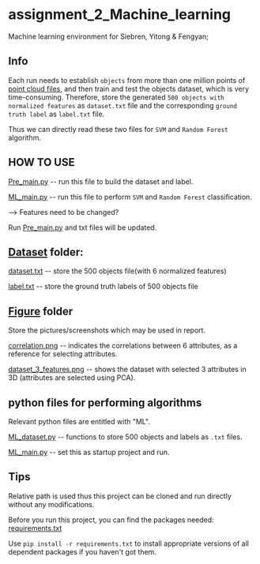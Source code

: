 # assignment_2_Machine_learning
Machine learning environment for Siebren, Yitong & Fengyan;

## Info
Each run needs to establish `objects` from more than one million points of [point cloud files](https://github.com/siebren014/assignment_2_Machine_learning/tree/master/scene_objects/scene_objects/data), and then train and test the objects dataset, which is very time-consuming. Therefore, store the generated `500 objects with normalized features` as `dataset.txt` file and the corresponding `ground truth label` as `label.txt` file. 

Thus we can directly read these two files for `SVM` and `Random Forest` algorithm.

## HOW TO USE

[Pre_main.py](https://github.com/siebren014/assignment_2_Machine_learning/blob/master/Pre_main.py) -- run this file to build the dataset and label.

[ML_main.py](https://github.com/siebren014/assignment_2_Machine_learning/blob/master/ML_main.py) -- run this file to perform `SVM` and `Random Forest` classification.

--> Features need to be changed?

Run [Pre_main.py](https://github.com/siebren014/assignment_2_Machine_learning/blob/master/Pre_main.py) and txt files will be updated.

## [Dataset](https://github.com/siebren014/assignment_2_Machine_learning/tree/master/dataset) folder:

[dataset.txt](https://github.com/siebren014/assignment_2_Machine_learning/blob/master/dataset/dataset.txt)
-- store the 500 objects file(with 6 normalized features)

[label.txt](https://github.com/siebren014/assignment_2_Machine_learning/blob/master/dataset/label.txt)
-- store the ground truth labels of 500 objects file

## [Figure](https://github.com/siebren014/assignment_2_Machine_learning/tree/master/Figure) folder

Store the pictures/screenshots which may be used in report.

[correlation.png](https://github.com/siebren014/assignment_2_Machine_learning/blob/master/Figure/correlation.png) -- indicates the correlations between 6 attributes, as a reference for selecting attributes.

[dataset_3_features.png](https://github.com/siebren014/assignment_2_Machine_learning/blob/master/Figure/dataset_3_features.png) -- shows the dataset with selected 3 attributes in 3D (attributes are selected using PCA).

## python files for performing algorithms

Relevant python files are entitled with "ML".

[ML_dataset.py](https://github.com/siebren014/assignment_2_Machine_learning/blob/master/ML_dataset.py) -- functions to store 500 objects and labels as `.txt` files.

[ML_main.py](https://github.com/siebren014/assignment_2_Machine_learning/blob/master/ML_main.py) -- set this as startup project and run.

## Tips

Relative path is used thus this project can be cloned and run directly without any modifications.

Before you run this project, you can find the packages needed: 
[requirements.txt](https://github.com/siebren014/assignment_2_Machine_learning/blob/master/requirements.txt)

Use `pip install -r requirements.txt` to install appropriate versions of all dependent packages if you haven't got them.

